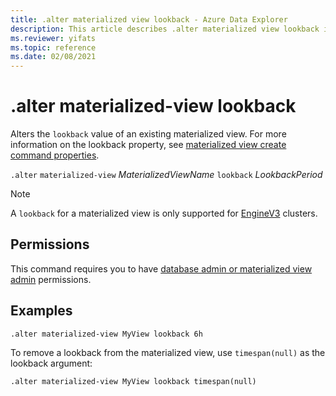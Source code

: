 ```yaml
---
title: .alter materialized view lookback - Azure Data Explorer
description: This article describes .alter materialized view lookback in Azure Data Explorer.
ms.reviewer: yifats
ms.topic: reference
ms.date: 02/08/2021
---
```

# .alter materialized-view lookback

Alters the `lookback` value of an existing materialized view. For more information on the lookback property, see [materialized view create command properties](materialized-view-create.md#properties).

`.alter` `materialized-view` *MaterializedViewName* `lookback` *LookbackPeriod*

> [!NOTE]
> A `lookback` for a materialized view is only supported for [EngineV3](../../../engine-v3.md) clusters.

## Permissions

This command requires you to have [database admin or materialized view admin](../access-control/role-based-access-control.md) permissions.

## Examples

```kusto
.alter materialized-view MyView lookback 6h
```

To remove a lookback from the materialized view, use `timespan(null)` as the lookback argument: 

```kusto
.alter materialized-view MyView lookback timespan(null)
```
